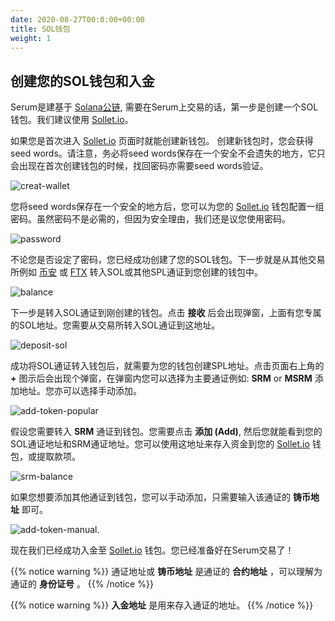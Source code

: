 ```yaml
---
date: 2020-08-27T00:0:00+00:00
title: SOL钱包
weight: 1
---
```


## 创建您的SOL钱包和入金

Serum是建基于 [Solana公链](https://solana.com), 需要在Serum上交易的话，第一步是创建一个SOL钱包。我们建议使用 [Sollet.io](https://sollet.io)。

如果您是首次进入 [Sollet.io](https://sollet.io) 页面时就能创建新钱包。 创建新钱包时，您会获得seed words。请注意，务必将seed words保存在一个安全不会遗失的地方，它只会出现在首次创建钱包的时候，找回密码亦需要seed words验证。

![creat-wallet](/images/articles/serum-dex/sol-wallet/create-new-wallet.png?classes=shadow&width=25pc)

您将seed words保存在一个安全的地方后，您可以为您的 [Sollet.io](https://sollet.io) 钱包配置一组密码。虽然密码不是必需的，但因为安全理由，我们还是议您使用密码。

![password](/images/articles/serum-dex/sol-wallet/password.png?classes=shadow&width=25pc)

不论您是否设定了密码，您已经成功创建了您的SOL钱包。下一步就是从其他交易所例如 [币安](https://binance.com) 或 [FTX](https://ftx.com) 转入SOL或其他SPL通证到您创建的钱包中。

![balance](/images/articles/serum-dex/sol-wallet/balance.png?classes=shadow&width=50pc)

下一步是转入SOL通证到刚创建的钱包。点击 **接收** 后会出现弹窗，上面有您专属的SOL地址。您需要从交易所转入SOL通证到这地址。

![deposit-sol](/images/articles/serum-dex/sol-wallet/deposit-sol.png?classes=shadow&width=50pc)

成功将SOL通证转入钱包后，就需要为您的钱包创建SPL地址。点击页面右上角的 **+** 图示后会出现个弹窗，在弹窗内您可以选择为主要通证例如: **SRM** or **MSRM** 添加地址。您亦可以选择手动添加。

![add-token-popular](/images/articles/serum-dex/sol-wallet/add-token-popular.png?classes=shadow&width=25pc)

假设您需要转入 **SRM** 通证到钱包。您需要点击 **添加 (Add)**, 然后您就能看到您的SOL通证地址和SRM通证地址。您可以使用这地址来存入资金到您的 [Sollet.io](https://sollet.io) 钱包，或提取款项。

![srm-balance](/images/articles/serum-dex/sol-wallet/srm-balance.png?classes=shadow&width=50pc)

如果您想要添加其他通证到钱包，您可以手动添加，只需要输入该通证的 **铸币地址** 即可。

![add-token-manual](/images/articles/serum-dex/sol-wallet/add-token-manual.png?classes=shadow&width=25pc).

现在我们已经成功入金至 [Sollet.io](https://sollet.io) 钱包。您已经准备好在Serum交易了！

{{% notice warning %}}
通证地址或 **铸币地址** 是通证的 **合约地址** ，可以理解为通证的 **身份证号** 。
{{% /notice %}}

{{% notice warning %}}
**入金地址** 是用来存入通证的地址。
{{% /notice %}}
